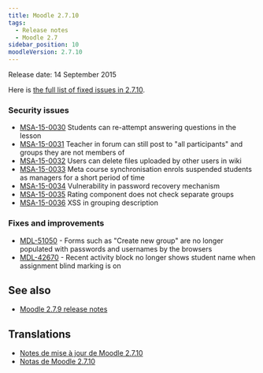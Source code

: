 ```yaml
---
title: Moodle 2.7.10
tags:
  - Release notes
  - Moodle 2.7
sidebar_position: 10
moodleVersion: 2.7.10
---
```


Release date: 14 September 2015

Here is [the full list of fixed issues in 2.7.10](https://tracker.moodle.org/secure/IssueNavigator!executeAdvanced.jspa?jqlQuery=project+%3D+mdl+AND+resolution+%3D+fixed+AND+fixVersion+in+%28%222.7.10%22%29+ORDER+BY+priority+DESC&runQuery=true&clear=true).

### Security issues

- [MSA-15-0030](https://moodle.org/mod/forum/discuss.php?d=320287) Students can re-attempt answering questions in the lesson
- [MSA-15-0031](https://moodle.org/mod/forum/discuss.php?d=320288) Teacher in forum can still post to "all participants" and groups they are not members of
- [MSA-15-0032](https://moodle.org/mod/forum/discuss.php?d=320289) Users can delete files uploaded by other users in wiki
- [MSA-15-0033](https://moodle.org/mod/forum/discuss.php?d=320290) Meta course synchronisation enrols suspended students as managers for a short period of time
- [MSA-15-0034](https://moodle.org/mod/forum/discuss.php?d=320291) Vulnerability in password recovery mechanism
- [MSA-15-0035](https://moodle.org/mod/forum/discuss.php?d=320292) Rating component does not check separate groups
- [MSA-15-0036](https://moodle.org/mod/forum/discuss.php?d=320293) XSS in grouping description

### Fixes and improvements

- [MDL-51050](https://tracker.moodle.org/browse/MDL-51050) - Forms such as "Create new group" are no longer populated with passwords and usernames by the browsers
- [MDL-42670](https://tracker.moodle.org/browse/MDL-42670) - Recent activity block no longer shows student name when assignment blind marking is on

## See also

- [Moodle 2.7.9 release notes](/general/releases/2.7/2.7.9)

## Translations

- [Notes de mise à jour de Moodle 2.7.10](https://docs.moodle.org/fr/Notes_de_mise_à_jour_de_Moodle_2.7.10)
- [Notas de Moodle 2.7.10](https://docs.moodle.org/es/Notas_de_Moodle_2.7.10)
